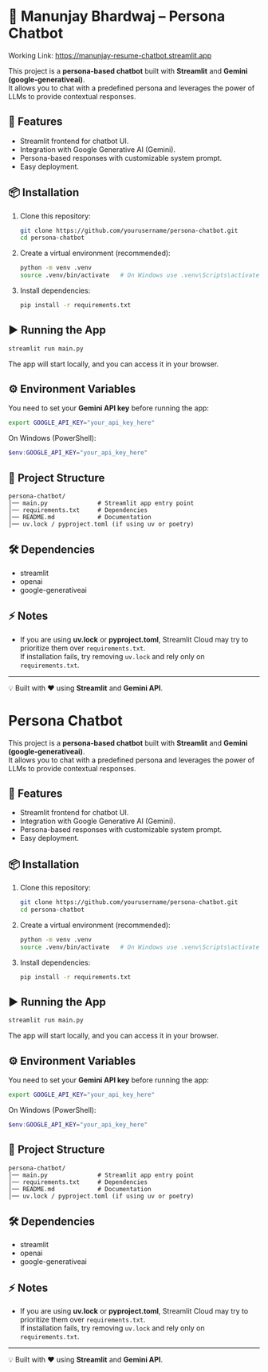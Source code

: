 
# 🤖 Manunjay Bhardwaj – Persona Chatbot

Working Link: https://manunjay-resume-chatbot.streamlit.app


This project is a **persona-based chatbot** built with **Streamlit** and **Gemini (google-generativeai)**.  
It allows you to chat with a predefined persona and leverages the power of LLMs to provide contextual responses.

## 🚀 Features
- Streamlit frontend for chatbot UI.
- Integration with Google Generative AI (Gemini).
- Persona-based responses with customizable system prompt.
- Easy deployment.

## 📦 Installation

1. Clone this repository:
   ```bash
   git clone https://github.com/yourusername/persona-chatbot.git
   cd persona-chatbot
   ```

2. Create a virtual environment (recommended):
   ```bash
   python -m venv .venv
   source .venv/bin/activate   # On Windows use .venv\Scripts\activate
   ```

3. Install dependencies:
   ```bash
   pip install -r requirements.txt
   ```

## ▶️ Running the App

```bash
streamlit run main.py
```

The app will start locally, and you can access it in your browser.

## ⚙️ Environment Variables

You need to set your **Gemini API key** before running the app:

```bash
export GOOGLE_API_KEY="your_api_key_here"
```

On Windows (PowerShell):

```powershell
$env:GOOGLE_API_KEY="your_api_key_here"
```

## 📁 Project Structure

```
persona-chatbot/
│── main.py              # Streamlit app entry point
│── requirements.txt     # Dependencies
│── README.md            # Documentation
│── uv.lock / pyproject.toml (if using uv or poetry)
```

## 🛠️ Dependencies

- streamlit
- openai
- google-generativeai

## ⚡ Notes

- If you are using **uv.lock** or **pyproject.toml**, Streamlit Cloud may try to prioritize them over `requirements.txt`.  
  If installation fails, try removing `uv.lock` and rely only on `requirements.txt`.

---
💡 Built with ❤️ using **Streamlit** and **Gemini API**.
# Persona Chatbot

This project is a **persona-based chatbot** built with **Streamlit** and **Gemini (google-generativeai)**.  
It allows you to chat with a predefined persona and leverages the power of LLMs to provide contextual responses.

## 🚀 Features
- Streamlit frontend for chatbot UI.
- Integration with Google Generative AI (Gemini).
- Persona-based responses with customizable system prompt.
- Easy deployment.

## 📦 Installation

1. Clone this repository:
   ```bash
   git clone https://github.com/yourusername/persona-chatbot.git
   cd persona-chatbot
   ```

2. Create a virtual environment (recommended):
   ```bash
   python -m venv .venv
   source .venv/bin/activate   # On Windows use .venv\Scripts\activate
   ```

3. Install dependencies:
   ```bash
   pip install -r requirements.txt
   ```

## ▶️ Running the App

```bash
streamlit run main.py
```

The app will start locally, and you can access it in your browser.

## ⚙️ Environment Variables

You need to set your **Gemini API key** before running the app:

```bash
export GOOGLE_API_KEY="your_api_key_here"
```

On Windows (PowerShell):

```powershell
$env:GOOGLE_API_KEY="your_api_key_here"
```

## 📁 Project Structure

```
persona-chatbot/
│── main.py              # Streamlit app entry point
│── requirements.txt     # Dependencies
│── README.md            # Documentation
│── uv.lock / pyproject.toml (if using uv or poetry)
```

## 🛠️ Dependencies

- streamlit
- openai
- google-generativeai

## ⚡ Notes

- If you are using **uv.lock** or **pyproject.toml**, Streamlit Cloud may try to prioritize them over `requirements.txt`.  
  If installation fails, try removing `uv.lock` and rely only on `requirements.txt`.

---
💡 Built with ❤️ using **Streamlit** and **Gemini API**.
